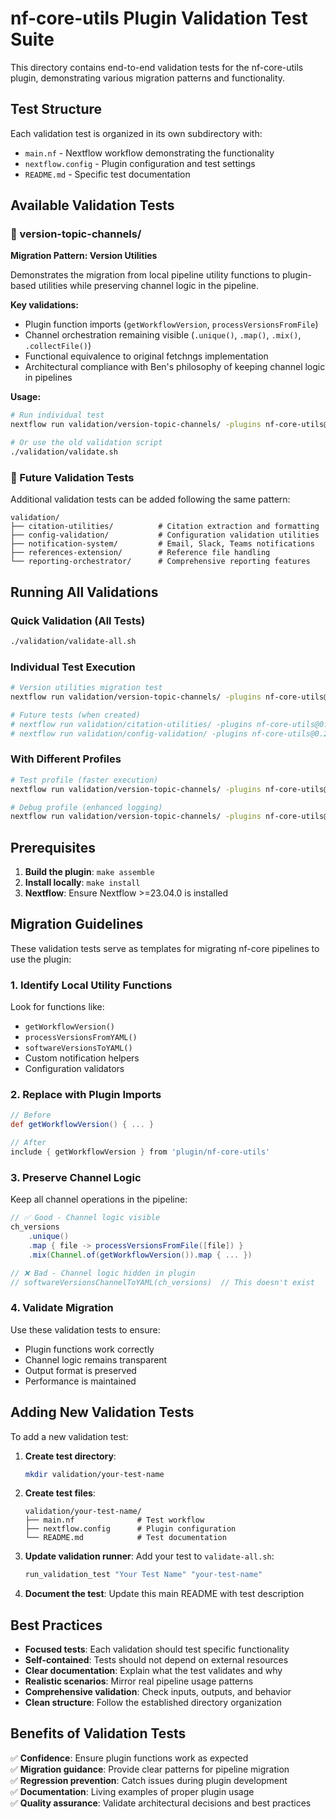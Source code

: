 # nf-core-utils Plugin Validation Test Suite

This directory contains end-to-end validation tests for the nf-core-utils plugin, demonstrating various migration patterns and functionality.

## Test Structure

Each validation test is organized in its own subdirectory with:
- `main.nf` - Nextflow workflow demonstrating the functionality
- `nextflow.config` - Plugin configuration and test settings
- `README.md` - Specific test documentation

## Available Validation Tests

### 🔄 version-topic-channels/
**Migration Pattern: Version Utilities**

Demonstrates the migration from local pipeline utility functions to plugin-based utilities while preserving channel logic in the pipeline.

**Key validations:**
- Plugin function imports (`getWorkflowVersion`, `processVersionsFromFile`)
- Channel orchestration remaining visible (`.unique()`, `.map()`, `.mix()`, `.collectFile()`)
- Functional equivalence to original fetchngs implementation
- Architectural compliance with Ben's philosophy of keeping channel logic in pipelines

**Usage:**
```bash
# Run individual test
nextflow run validation/version-topic-channels/ -plugins nf-core-utils@0.2.0

# Or use the old validation script
./validation/validate.sh
```

### 🚧 Future Validation Tests

Additional validation tests can be added following the same pattern:

```
validation/
├── citation-utilities/          # Citation extraction and formatting
├── config-validation/           # Configuration validation utilities  
├── notification-system/         # Email, Slack, Teams notifications
├── references-extension/        # Reference file handling
└── reporting-orchestrator/      # Comprehensive reporting features
```

## Running All Validations

### Quick Validation (All Tests)
```bash
./validation/validate-all.sh
```

### Individual Test Execution
```bash
# Version utilities migration test
nextflow run validation/version-topic-channels/ -plugins nf-core-utils@0.2.0

# Future tests (when created)
# nextflow run validation/citation-utilities/ -plugins nf-core-utils@0.2.0
# nextflow run validation/config-validation/ -plugins nf-core-utils@0.2.0
```

### With Different Profiles
```bash
# Test profile (faster execution)
nextflow run validation/version-topic-channels/ -plugins nf-core-utils@0.2.0 -profile test

# Debug profile (enhanced logging)  
nextflow run validation/version-topic-channels/ -plugins nf-core-utils@0.2.0 -profile debug
```

## Prerequisites

1. **Build the plugin**: `make assemble`
2. **Install locally**: `make install` 
3. **Nextflow**: Ensure Nextflow >=23.04.0 is installed

## Migration Guidelines

These validation tests serve as templates for migrating nf-core pipelines to use the plugin:

### 1. Identify Local Utility Functions
Look for functions like:
- `getWorkflowVersion()`
- `processVersionsFromYAML()`
- `softwareVersionsToYAML()`
- Custom notification helpers
- Configuration validators

### 2. Replace with Plugin Imports
```groovy
// Before
def getWorkflowVersion() { ... }

// After  
include { getWorkflowVersion } from 'plugin/nf-core-utils'
```

### 3. Preserve Channel Logic
Keep all channel operations in the pipeline:
```groovy
// ✅ Good - Channel logic visible
ch_versions
    .unique()
    .map { file -> processVersionsFromFile([file]) }
    .mix(Channel.of(getWorkflowVersion()).map { ... })

// ❌ Bad - Channel logic hidden in plugin
// softwareVersionsChannelToYAML(ch_versions)  // This doesn't exist
```

### 4. Validate Migration
Use these validation tests to ensure:
- Plugin functions work correctly
- Channel logic remains transparent
- Output format is preserved
- Performance is maintained

## Adding New Validation Tests

To add a new validation test:

1. **Create test directory**:
   ```bash
   mkdir validation/your-test-name
   ```

2. **Create test files**:
   ```
   validation/your-test-name/
   ├── main.nf              # Test workflow
   ├── nextflow.config      # Plugin configuration
   └── README.md            # Test documentation
   ```

3. **Update validation runner**:
   Add your test to `validate-all.sh`:
   ```bash
   run_validation_test "Your Test Name" "your-test-name"
   ```

4. **Document the test**:
   Update this main README with test description

## Best Practices

- **Focused tests**: Each validation should test specific functionality
- **Self-contained**: Tests should not depend on external resources
- **Clear documentation**: Explain what the test validates and why
- **Realistic scenarios**: Mirror real pipeline usage patterns  
- **Comprehensive validation**: Check inputs, outputs, and behavior
- **Clean structure**: Follow the established directory organization

## Benefits of Validation Tests

✅ **Confidence**: Ensure plugin functions work as expected  
✅ **Migration guidance**: Provide clear patterns for pipeline migration  
✅ **Regression prevention**: Catch issues during plugin development  
✅ **Documentation**: Living examples of proper plugin usage  
✅ **Quality assurance**: Validate architectural decisions and best practices